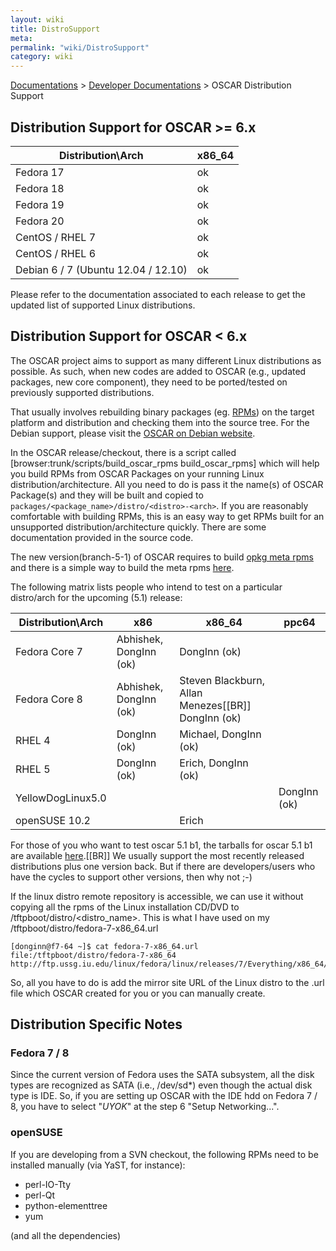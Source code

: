 ```yaml
---
layout: wiki
title: DistroSupport
meta: 
permalink: "wiki/DistroSupport"
category: wiki
---
```

<!-- Name: DistroSupport -->
<!-- Version: 55 -->
<!-- Author: olahaye74 -->
[Documentations](Document) > [Developer Documentations](DevelDocs) > OSCAR Distribution Support

## Distribution Support for OSCAR >= 6.x

|Distribution\Arch       |x86_64 |
|---|---|
| Fedora 17       | ok |
| Fedora 18       | ok |
| Fedora 19       | ok |
| Fedora 20       | ok |
| CentOS / RHEL 7       | ok |
| CentOS / RHEL 6       | ok |
| Debian 6 / 7 (Ubuntu 12.04 / 12.10)  | ok |


Please refer to the documentation associated to each release to get the updated list of supported Linux distributions.

## Distribution Support for OSCAR < 6.x

The OSCAR project aims to support as many different Linux distributions as possible.  As such, when new codes are added to OSCAR (e.g., updated packages, new core component), they need to be ported/tested on previously supported distributions.

That usually involves rebuilding binary packages (eg. [RPMs](BuildRPM)) on the target platform and distribution and checking them into the source tree. For the Debian support, please visit the [OSCAR on Debian website](http://oscarondebian.gforge.inria.fr).

In the OSCAR release/checkout, there is a script called [browser:trunk/scripts/build_oscar_rpms build_oscar_rpms] which will help you build RPMs from OSCAR Packages on your running Linux distribution/architecture.  All you need to do is pass it the name(s) of OSCAR Package(s) and they will be built and copied to `packages/<package_name>/distro/<distro>-<arch>`.  If you are reasonably comfortable with building RPMs, this is an easy way to get RPMs built for an unsupported distribution/architecture quickly.  There are some documentation provided in the source code.

The new version(branch-5-1) of OSCAR requires to build [opkg meta rpms](opkgAPI) and there is a simple way to build the meta rpms [here](Building_Opkgs).

The following matrix lists people who intend to test on a particular distro/arch for the upcoming (5.1) release:

|Distribution\Arch    | x86     |x86_64 |ppc64 |
|---|---|---|---|
| Fedora Core 7       | Abhishek, DongInn (ok) | DongInn (ok)      |       |
| Fedora Core 8       | Abhishek, DongInn (ok) | Steven Blackburn, Allan Menezes[[BR]] DongInn (ok) |       |
| RHEL 4              | DongInn  (ok) | Michael, DongInn  (ok)   |       |
| RHEL 5              | DongInn  (ok) | Erich, DongInn  (ok)  |       |
| YellowDogLinux5.0   |         |       | DongInn  (ok)     |
| openSUSE 10.2       |  | Erich | |

For those of you who want to test oscar 5.1 b1, the tarballs for oscar 5.1 b1 are available [here](http://svn.oscar.openclustergroup.org/php/download.php?d_name=beta).[[BR]]
We usually support the most recently released distributions plus one version back.  But if there are developers/users who have the cycles to support other versions, then why not ;-)

If the linux distro remote repository is accessible, we can use it without copying all the rpms of the Linux installation CD/DVD to /tftpboot/distro/<distro_name>.
This is what I have used on my /tftpboot/distro/fedora-7-x86_64.url

    [donginn@f7-64 ~]$ cat fedora-7-x86_64.url 
    file:/tftpboot/distro/fedora-7-x86_64
    http://ftp.ussg.iu.edu/linux/fedora/linux/releases/7/Everything/x86_64/os
So, all you have to do is add the mirror site URL of the Linux distro to the .url file which OSCAR created for you or you can manually create.

## Distribution Specific Notes

### Fedora 7 / 8
Since the current version of Fedora uses the SATA subsystem, all the disk types are recognized as SATA (i.e., /dev/sd*) even though the actual disk type is IDE.
So, if you are setting up OSCAR with the IDE hdd on Fedora 7 / 8, you have to select "*UYOK*" at the step 6 "Setup Networking...". 

### openSUSE

If you are developing from a SVN checkout, the following RPMs need to be installed manually (via YaST, for instance):

 * perl-IO-Tty
 * perl-Qt
 * python-elementtree
 * yum

(and all the dependencies)
